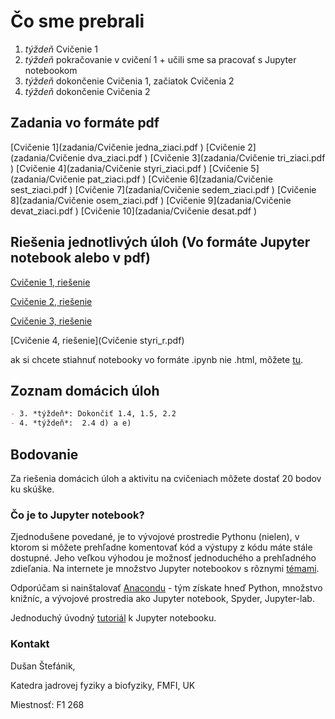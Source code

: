 # Čo sme prebrali
1. *týždeň* Cvičenie 1
2. *týždeň* pokračovanie v cvičení 1 + učili sme sa pracovať s Jupyter notebookom
3. *týždeň* dokončenie Cvičenia 1, začiatok Cvičenia 2
4. *týždeň* dokončenie Cvičenia 2


## Zadania vo formáte pdf
[Cvičenie 1](zadania/Cvičenie jedna_ziaci.pdf ) [Cvičenie 2](zadania/Cvičenie dva_ziaci.pdf ) [Cvičenie 3](zadania/Cvičenie tri_ziaci.pdf ) [Cvičenie 4](zadania/Cvičenie styri_ziaci.pdf ) [Cvičenie 5](zadania/Cvičenie pat_ziaci.pdf )
[Cvičenie 6](zadania/Cvičenie sest_ziaci.pdf ) [Cvičenie 7](zadania/Cvičenie sedem_ziaci.pdf ) [Cvičenie 8](zadania/Cvičenie osem_ziaci.pdf ) [Cvičenie 9](zadania/Cvičenie devat_ziaci.pdf ) [Cvičenie 10](zadania/Cvičenie desat.pdf )


## Riešenia jednotlivých úloh (Vo formáte Jupyter notebook alebo v pdf)

[Cvičenie 1, riešenie](Cvicenie_jedna.html)

[Cvičenie 2, riešenie](Cvicenie_dva.html)

[Cvičenie 3, riešenie](Cvicenie_tri.html)

[Cvičenie 4, riešenie](Cvičenie styri_r.pdf)

ak si chcete stiahnuť notebooky vo formáte .ipynb nie .html, môžete [tu](https://github.com/dusssaaan/Jadrova-fyzika-cvicenia/tree/master).

## Zoznam domácich úloh

```markdown
- 3. *týždeň*: Dokončiť 1.4, 1.5, 2.2
- 4. *týždeň*:  2.4 d) a e)

```

## Bodovanie

Za riešenia domácich úloh a aktivitu na cvičeniach môžete dostať 20 bodov ku skúške.

### Čo je to Jupyter notebook?

Zjednodušene povedané, je to vývojové prostredie Pythonu (nielen), v ktorom si môžete prehľadne komentovať kód a výstupy z kódu máte stále dostupné. Jeho veľkou výhodou je možnosť jednoduchého a prehľadného zdieľania. Na internete je množstvo Jupyter notebookov s rôznymi [témami](https://github.com/jupyter/jupyter/wiki/A-gallery-of-interesting-Jupyter-Notebooks).  

Odporúčam si nainštalovať [Anacondu](https://www.anaconda.com/products/individual) - tým získate hneď Python, množstvo knižníc, a vývojové prostredia ako Jupyter notebook, Spyder, Jupyter-lab.  

Jednoduchý úvodný [tutoriál](https://www.youtube.com/watch?v=3C9E2yPBw7s) k Jupyter notebooku. 

### Kontakt

Dušan Štefánik,

Katedra jadrovej fyziky a biofyziky, FMFI, UK

Miestnosť: F1 268
